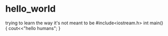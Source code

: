 # hello_world
trying to learn the way it's not meant to be 
#include<iostream.h>
int main()
{
  cout<<"hello humans";
}  
